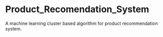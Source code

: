 # Product_Recomendation_System
A machine learning cluster based algorithm for product recommendation system. 
